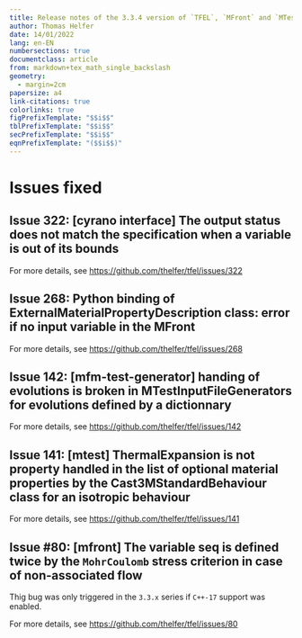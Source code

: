 ```yaml
---
title: Release notes of the 3.3.4 version of `TFEL`, `MFront` and `MTest`
author: Thomas Helfer
date: 14/01/2022
lang: en-EN
numbersections: true
documentclass: article
from: markdown+tex_math_single_backslash
geometry:
  - margin=2cm
papersize: a4
link-citations: true
colorlinks: true
figPrefixTemplate: "$$i$$"
tblPrefixTemplate: "$$i$$"
secPrefixTemplate: "$$i$$"
eqnPrefixTemplate: "($$i$$)"
---
```


# Issues fixed

## Issue 322: [cyrano interface] The output status does not match the specification when a variable is out of its bounds

For more details, see <https://github.com/thelfer/tfel/issues/322>

## Issue 268: Python binding of ExternalMaterialPropertyDescription class: error if no input variable in the MFront 

For more details, see <https://github.com/thelfer/tfel/issues/268>

## Issue 142: [mfm-test-generator] handing of evolutions is broken in MTestInputFileGenerators for evolutions defined by a dictionnary

For more details, see <https://github.com/thelfer/tfel/issues/142>

## Issue 141: [mtest] ThermalExpansion is not property handled in the list of optional material properties by the Cast3MStandardBehaviour class for an isotropic behaviour

For more details, see <https://github.com/thelfer/tfel/issues/141>

## Issue #80: [mfront] The variable seq is defined twice by the `MohrCoulomb` stress criterion in case of non-associated flow

Thig bug was only triggered in the `3.3.x` series if `C++-17` support was enabled.

For more details, see <https://github.com/thelfer/tfel/issues/80>
